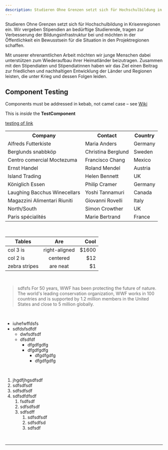 ```yaml
---
description: Studieren Ohne Grenzen setzt sich für Hochschulbildung in Krisenregionen ein. Wir vergeben Stipendien an bedürftige Studierende, tragen zur Verbesserung der Bildungsinfrastruktur bei und möchten in der Öffentlichkeit ein Bewusstsein für die Situation in den Projektregionen schaffen.
---
```


Studieren Ohne Grenzen setzt sich für Hochschulbildung in Krisenregionen ein. Wir vergeben Stipendien an bedürftige Studierende, tragen zur Verbesserung der Bildungsinfrastruktur bei und möchten in der Öffentlichkeit ein Bewusstsein für die Situation in den Projektregionen schaffen.

Mit unserer ehrenamtlichen Arbeit möchten wir junge Menschen dabei unterstützen zum Wiederaufbau ihrer Heimatländer beizutragen. Zusammen mit den Stipendiaten und Stipendiatinnen haben wir das Ziel einen Beitrag zur friedlichen und nachhaltigen Entwicklung der Länder und Regionen leisten, die unter Krieg und dessen Folgen leiden.

## Component Testing

Components must be addressed in kebab, not camel case – see [Wiki](https://content.nuxtjs.org/writing#vue-components)

<test-component text="Hello World!">This is _inside_ the <b>TestComponent</b></test-component>

<a href="needletothepoint.shop">testing of link</a>

<table>
  <tr>
    <th>Company</th>
    <th>Contact</th>
    <th>Country</th>
  </tr>
  <tr>
    <td>Alfreds Futterkiste</td>
    <td>Maria Anders</td>
    <td>Germany</td>
  </tr>
  <tr>
    <td>Berglunds snabbköp</td>
    <td>Christina Berglund</td>
    <td>Sweden</td>
  </tr>
  <tr>
    <td>Centro comercial Moctezuma</td>
    <td>Francisco Chang</td>
    <td>Mexico</td>
  </tr>
  <tr>
    <td>Ernst Handel</td>
    <td>Roland Mendel</td>
    <td>Austria</td>
  </tr>
  <tr>
    <td>Island Trading</td>
    <td>Helen Bennett</td>
    <td>UK</td>
  </tr>
  <tr>
    <td>Königlich Essen</td>
    <td>Philip Cramer</td>
    <td>Germany</td>
  </tr>
  <tr>
    <td>Laughing Bacchus Winecellars</td>
    <td>Yoshi Tannamuri</td>
    <td>Canada</td>
  </tr>
  <tr>
    <td>Magazzini Alimentari Riuniti</td>
    <td>Giovanni Rovelli</td>
    <td>Italy</td>
  </tr>
  <tr>
    <td>North/South</td>
    <td>Simon Crowther</td>
    <td>UK</td>
  </tr>
  <tr>
    <td>Paris spécialités</td>
    <td>Marie Bertrand</td>
    <td>France</td>
  </tr>
</table>

<br>

| Tables        |      Are      |  Cool |
| ------------- | :-----------: | ----: |
| col 3 is      | right-aligned | $1600 |
| col 2 is      |   centered    |   $12 |
| zebra stripes |   are neat    |    $1 |

<br>

> sdfsfs For 50 years, WWF has been protecting the future of nature. The world's leading conservation organization, WWF works in 100 countries and is supported by 1.2 million members in the United States and close to 5 million globally.

<br>

- iuhefwffdsfs
- sdfdsfsdfdf
  - dwfsdfsdf
  - dfsdfdf
    - dfgdfgdfg
    - dfgdfgdfg
      - dfgdfgdfg
      - dfgdfgdfg

<br>

1. jhgdfjhgsdfsdf
2. sdfsdfsdf
3. sdfsdfsdf
4. sdfsdfdfsdf
   1. fsdfsdf
   2. sdfsdfsdf
   3. sdfsdff
      1. sdfsdfsdf
      2. sdfsdfsd
      3. sdfsdf

<br>

---
